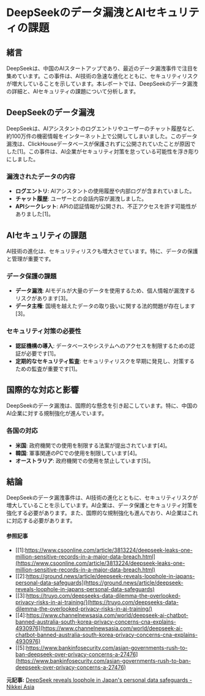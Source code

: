 # DeepSeekのデータ漏洩とAIセキュリティの課題

## 緒言

DeepSeekは、中国のAIスタートアップであり、最近のデータ漏洩事件で注目を集めています。この事件は、AI技術の急速な進化とともに、セキュリティリスクが増大していることを示しています。本レポートでは、DeepSeekのデータ漏洩の詳細と、AIセキュリティの課題について分析します。

## DeepSeekのデータ漏洩

DeepSeekは、AIアシスタントのログエントリやユーザーのチャット履歴など、約100万件の機密情報をインターネット上で公開してしまいました。このデータ漏洩は、ClickHouseデータベースが保護されずに公開されていたことが原因でした[1]。この事件は、AI企業がセキュリティ対策を怠っている可能性を浮き彫りにしました。

### 漏洩されたデータの内容

- **ログエントリ**: AIアシスタントの使用履歴や内部ログが含まれていました。
- **チャット履歴**: ユーザーとの会話内容が漏洩しました。
- **APIシークレット**: APIの認証情報が公開され、不正アクセスを許す可能性がありました[1]。

## AIセキュリティの課題

AI技術の進化は、セキュリティリスクも増大させています。特に、データの保護と管理が重要です。

### データ保護の課題

- **データ漏洩**: AIモデルが大量のデータを使用するため、個人情報が漏洩するリスクがあります[3]。
- **データ主権**: 国境を越えたデータの取り扱いに関する法的問題が存在します[3]。

### セキュリティ対策の必要性

- **認証機構の導入**: データベースやシステムへのアクセスを制限するための認証が必要です[1]。
- **定期的なセキュリティ監査**: セキュリティリスクを早期に発見し、対策するための監査が重要です[1]。

## 国際的な対応と影響

DeepSeekのデータ漏洩は、国際的な懸念を引き起こしています。特に、中国のAI企業に対する規制強化が進んでいます。

### 各国の対応

- **米国**: 政府機関での使用を制限する法案が提出されています[4]。
- **韓国**: 軍事関連のPCでの使用を制限しています[4]。
- **オーストラリア**: 政府機関での使用を禁止しています[5]。

## 結論

DeepSeekのデータ漏洩事件は、AI技術の進化とともに、セキュリティリスクが増大していることを示しています。AI企業は、データ保護とセキュリティ対策を強化する必要があります。また、国際的な規制強化も進んでおり、AI企業はこれに対応する必要があります。

#### 参照記事
- [[1]:https://www.csoonline.com/article/3813224/deepseek-leaks-one-million-sensitive-records-in-a-major-data-breach.html](https://www.csoonline.com/article/3813224/deepseek-leaks-one-million-sensitive-records-in-a-major-data-breach.html)
- [[2]:https://ground.news/article/deepseek-reveals-loophole-in-japans-personal-data-safeguards](https://ground.news/article/deepseek-reveals-loophole-in-japans-personal-data-safeguards)
- [[3]:https://truyo.com/deepseeks-data-dilemma-the-overlooked-privacy-risks-in-ai-training/](https://truyo.com/deepseeks-data-dilemma-the-overlooked-privacy-risks-in-ai-training/)
- [[4]:https://www.channelnewsasia.com/world/deepseek-ai-chatbot-banned-australia-south-korea-privacy-concerns-cna-explains-4930976](https://www.channelnewsasia.com/world/deepseek-ai-chatbot-banned-australia-south-korea-privacy-concerns-cna-explains-4930976)
- [[5]:https://www.bankinfosecurity.com/asian-governments-rush-to-ban-deepseek-over-privacy-concerns-a-27476](https://www.bankinfosecurity.com/asian-governments-rush-to-ban-deepseek-over-privacy-concerns-a-27476)


**元記事:** [DeepSeek reveals loophole in Japan's personal data safeguards - Nikkei Asia](https://asia.nikkei.com/Business/Technology/Artificial-intelligence/DeepSeek-reveals-loophole-in-Japan-s-personal-data-safeguards)